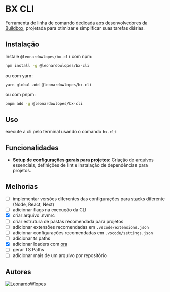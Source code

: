 
# BX CLI

Ferramenta de linha de comando dedicada aos desenvolvedores da [Buildbox](https://buildbox.com.br/), projetada para otimizar e simplificar suas tarefas diárias.

## Instalação

Instale `@leonardowlopes/bx-cli` com npm:

```bash
npm install -g @leonardowlopes/bx-cli
```

ou com yarn:

```bash
yarn global add @leonardowlopes/bx-cli
```

ou com pnpm:

```bash
pnpm add -g @leonardowlopes/bx-cli
```

## Uso

execute a cli pelo terminal usando o comando ```bx-cli```

## Funcionalidades

- **Setup de configurações gerais para projetos:** Criação de arquivos essenciais, definições de lint e instalação de dependências para projetos.

## Melhorias

- [ ] implementar versões diferentes das configurações para stacks diferente (Node, React, Next)
- [ ] adicionar flags na execução da CLI
- [x] criar arquivo .nvmrc
- [ ] criar estrutura de pastas recomendada para projetos
- [ ] adicionar extensões recomendadas em ```.vscode/extensions.json```
- [ ] adicionar configurações recomendadas em ```.vscode/settings.json```
- [ ] adicionar ts paths
- [x] adicionar loaders com [ora](https://www.npmjs.com/package/ora)
- [ ] gerar TS Paths
- [ ] adicionar mais de um arquivo por repositório

## Autores

[![LeonardoWlopes](https://github.com/LeonardoWlopes.png)](https://github.com/LeonardoWlopes)
